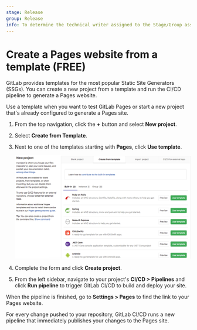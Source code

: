 ```yaml
---
stage: Release
group: Release
info: To determine the technical writer assigned to the Stage/Group associated with this page, see https://about.gitlab.com/handbook/engineering/ux/technical-writing/#assignments
---
```


# Create a Pages website from a template **(FREE)**

GitLab provides templates for the most popular Static Site Generators (SSGs).
You can create a new project from a template and run the CI/CD pipeline to generate a Pages website.

Use a template when you want to test GitLab Pages or start a new project that's already
configured to generate a Pages site.

1. From the top navigation, click the **+** button and select **New project**.
1. Select **Create from Template**.
1. Next to one of the templates starting with **Pages**, click **Use template**.

   ![Project templates for Pages](../img/pages_project_templates_v13_1.png)

1. Complete the form and click **Create project**.
1. From the left sidebar, navigate to your project's **CI/CD > Pipelines**
   and click **Run pipeline** to trigger GitLab CI/CD to build and deploy your
   site.

When the pipeline is finished, go to **Settings > Pages** to find the link to
your Pages website.

For every change pushed to your repository, GitLab CI/CD runs a new pipeline
that immediately publishes your changes to the Pages site.
